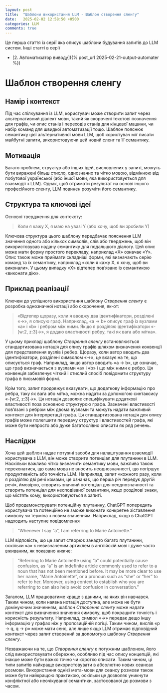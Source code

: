 ```yaml
---
layout: post
title:  "Шаблони використання LLM - Шаблон створення сленгу"
date:   2025-02-02 12:58:50 +0500
categories: LLM
comments: true
---
```


Це перша стаття із серії яка описує шаблони будування запитів до LLM систем.
Інші статті в серії
- [2. Автоматизатор виводу]({% post_url 2025-02-21-output-automater %})

# Шаблон створення сленгу

## Намір і контекст

Під час спілкування із LLM, користувач може створити запит через альтернативний діалект мови, такий як скорочені текстові позначення для графів, чи опис станів і переходів станів для кінцевої машини, чи набір команд для швидкої автоматизації тощо. Шаблон пояснює семантику цієї альтернативної мови LLM, щоб користувач міг писати майбутні запити, використовуючи цей новий сленг та її семантику.

## Мотивація

Багато проблем, структур або інших ідей, висловлених у запиті, можуть бути виражені більш стисло, однозначно та чітко мовою, відмінною від побутової української (або іншої мови, яка використовується для взаємодії з LLM). Однак, щоб отримати результат на основі іншого професійного сленгу, LLM повинен розуміти його семантику.

## Структура та ключові ідеї

Основні твердження для контексту:

> Коли я кажу X, я маю на увазі Y (або хочу, щоб ви зробили Y)

Ключова структура цього шаблону передбачає пояснення LLM значення одного або кількох символів, слів або тверджень, щоб він використовував надану семантику для подальшого діалогу. Цей опис може мати форму простого перекладу, наприклад «X» означає «Y». Опис також може приймати складніші форми, які визначають серію команд та їх семантику, наприклад «коли я кажу X, я хочу, щоб ви виконали». У цьому випадку «X» відтепер пов’язано із семантикою «виконати дію».

## Приклад реалізації

Ключем до успішного використання шаблону *Cтворення сленгу* є розробка однозначної нотації або скорочення, як-от:

>  «Відтепер щоразу, коли я вводжу два ідентифікатори, розділені «→», я описую граф. Наприклад, «a → b» описує граф із вузлами «a» і «b» і ребром між ними. Якщо я розділяю ідентифікатори «-[w:2, z:3]→», я додаю властивості ребру, такі як вага або мітка».

У цьому прикладі шаблону *Cтворення сленгу* встановлюється стандартизована нотація для опису графів шляхом визначення конвенції для представлення вузлів і ребер. Щоразу, коли автор вводить два ідентифікатори, розділені символом «→», це вказує на те, що описується граф. Наприклад, якщо автор вводить «a → b», це означає, що граф визначається з вузлами «a» і «b» і що між ними є ребро. Ця конвенція забезпечує чіткий і стислий спосіб повідомити структуру графа в письмовій формі.

Крім того, запит продовжує вказувати, що додаткову інформацію про ребра, таку як вага або мітка, можна надати за допомогою синтаксису «-[w:2, z:3]→». Ця нотація дозволяє специфікувати додаткові властивості поза основною структурою графа. Зазначені властивості пов’язані з ребром між двома вузлами та можуть надати важливий контекст для інтерпретації графа. Ця стандартизована нотація для опису графів може полегшити передачу структур і властивостей графа, які може бути непросто або дуже багатослівно описати як ряд речень.

## Наслідки

Хоча цей шаблон надає потужні засоби для налаштування взаємодії користувача з LLM, він може створити потенціал для плутанини в LLM. Наскільки важливо чітко визначити семантику мови, важливо також переконатися, що сама мова не вносить неоднозначності, що погіршує продуктивність або точність LLM. Наприклад, запит «кожного разу, коли я розділяю дві речі комами, це означає, що перша річ передує другій речі», ймовірно, створить значний потенціал для неоднозначності та створить потенціал для несподіваної семантики, якщо розділові знаки, що містять кому, використовуються в запиті.

Щоб продемонструвати потенційну плутанину, ChatGPT попередить користувача та потенційно не зможе виконати конкретне зіставлення символу чи терміна з новим значенням. Наприклад, якщо в ChatGPT надходить наступне повідомлення

>  “Whenever I say “a”, I am referring to Marie Antoinette.”

LLM відповість, що це запит створює занадто багато плутанини, оскільки «a» є невизначеним артиклем в англійскій мові і дуже часто вживаним, як показано нижче:

> “Referring to Marie Antoinette using “a” could potentially cause confusion, as “a” is an indefinite article commonly used to refer to a noun that has not been mentioned before. It may be more clear to use her name, “Marie Antoinette”, or a pronoun such as “she” or “her” to refer to her. Moreover, using context to establish who you are referring to can also help avoid confusion in conversation.”

Загалом, LLM працюватиме краще з даними, на яких він навчався. Таким чином, коли наявна нотація доступна, але може не бути домінуючим значенням, шаблон *Створення сленгу* може надати контекст для визначення значення символу, щоб покращити точність і корисність результату. Наприклад, символ «→» передає дещо іншу інформацію у графах ніж у пропозиційній логіці. Таким чином, вислів «p → q, q → p» може мати сенс, але лише якщо LLM отримає відповідний контекст через запит створений за допомогую шаблону *Створення сленгу*.

Незважаючи на те, що *Cтворення сленгу* є потужним шаблоном, його слід використовувати обережно, особливо під час опису концепцій, які інакше може бути важко точно чи коротко описати. Таким чином, ці типи запитів найкраще використовувати в абсолютно нових сеансах розмови. Використання однієї мета-мови для сеансу розмови також може бути найкращою практикою, оскільки це дозволяє уникнути конфліктної або неочікуваної семантики, застосованої до розмови з часом.